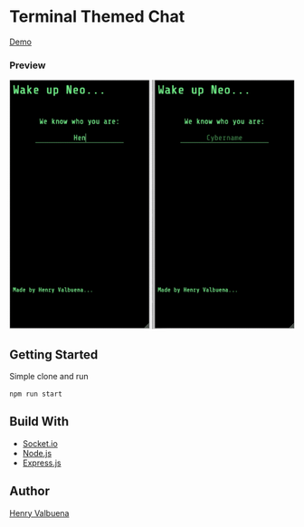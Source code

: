# Terminal Themed Chat
[Demo](https://console-chat-matrix.herokuapp.com/)

### Preview
![Chat Preview](/media/chat_20190629.gif)

## Getting Started
Simple clone and run

    npm run start

## Build With
- [Socket.io](https://socket.io/)
- [Node.js](https://nodejs.org/en/)
- [Express.js](https://expressjs.com/)

## Author
[Henry Valbuena](https://twitter.com/h3nryjvm)
